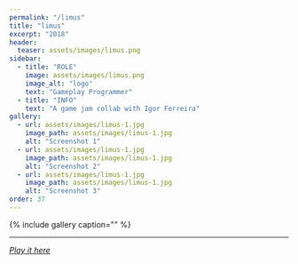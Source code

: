```yaml
---
permalink: "/limus"
title: "limus"
excerpt: "2018"
header:
  teaser: assets/images/limus.png
sidebar:
  - title: "ROLE"
    image: assets/images/limus.png
    image_alt: "logo"
    text: "Gameplay Programmer"
  - title: "INFO"
    text: "A game jam collab with Igor Ferreira"
gallery:
  - url: assets/images/limus-1.jpg
    image_path: assets/images/limus-1.jpg
    alt: "Screenshot 1"
  - url: assets/images/limus-1.jpg
    image_path: assets/images/limus-1.jpg
    alt: "Screenshot 2"
  - url: assets/images/limus-1.jpg
    image_path: assets/images/limus-1.jpg
    alt: "Screenshot 3"
order: 37
---
```


{% include gallery caption="" %}



------







[*Play it here*]()